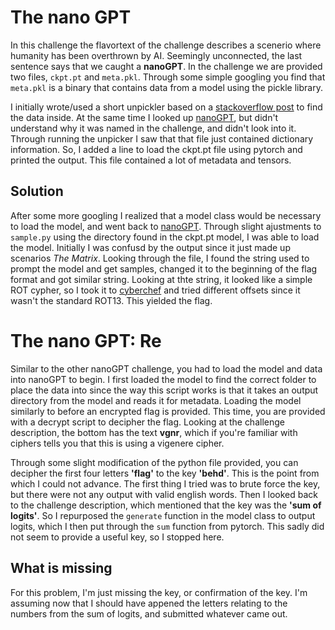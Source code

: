 # The nano GPT

In this challenge the flavortext of the challenge describes a scenerio where humanity has been overthrown by AI. Seemingly unconnected, the last sentence says that we caught a **nanoGPT**. In the challenge we are provided two files, `ckpt.pt` and `meta.pkl`. Through some simple googling you find that `meta.pkl` is a binary that contains data from a model using the pickle library.

I initially wrote/used a short unpickler based on a [stackoverflow post](https://stackoverflow.com/questions/70022516/how-to-open-a-pkl-file) to find the data inside. At the same time I looked up [nanoGPT](https://github.com/karpathy/nanoGPT), but didn't understand why it was named in the challenge, and didn't look into it. Through running the unpicker I saw that that file just contained dictionary information. So, I  added a line to load the ckpt.pt file using pytorch and printed the output. This file contained a lot of metadata and tensors.

## Solution

After some more googling I realized that a model class would be necessary to load the model, and went back to [nanoGPT](https://github.com/karpathy/nanoGPT). Through slight ajustments to `sample.py` using the directory found in the ckpt.pt model, I was able to load the model. Initially I was confusd by the output since it just made up scenarios _The Matrix_. Looking through the file, I found the string used to prompt the model and get samples, changed it to the beginning of the flag format and got similar string. Looking at thte string, it looked like a simple ROT cypher, so I took it to [cyberchef](https://gchq.github.io/CyberChef/) and tried different offsets since it wasn't the standard ROT13. This yielded the flag.

# The nano GPT: Re

Similar to the other nanoGPT challenge, you had to load the model and data into nanoGPT to begin. I first loaded the model to find the correct folder to place the data into since the way this script works is that it takes an output directory from the model and reads it for metadata. Loading the model similarly to before an encrypted flag is provided. This time, you are provided with a decrypt script to decipher the flag. Looking at the challenge description, the bottom has the text **vgnr**, which if you're familiar with ciphers tells you that this is using a vigenere cipher. 

Through some slight modification of the python file provided, you can decipher the first four letters **'flag'** to the key **'behd'**. This is the point from which I could not advance. The first thing I tried was to brute force the key, but there were not any output with valid english words. Then I looked back to the challenge description, which mentioned that the key was the **'sum of logits'**. So I repurposed the `generate` function in the model class to output logits, which I then put through the `sum` function from pytorch. This sadly did not seem to provide a useful key, so I stopped here.

## What is missing

For this problem, I'm just missing the key, or confirmation of the key. I'm assuming now that I should have appened the letters relating to the numbers from the sum of logits, and submitted whatever came out.